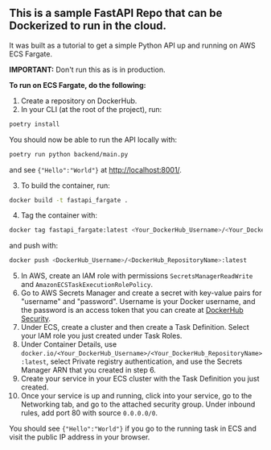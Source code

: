 

## This is a sample FastAPI Repo that can be Dockerized to run in the cloud.

It was built as a tutorial to get a simple Python API up and running on AWS ECS Fargate.

**IMPORTANT:** Don't run this as is in production.

**To run on ECS Fargate, do the following:**

1. Create a repository on DockerHub.
2. In your CLI (at the root of the project), run:
```sh
poetry install
```
   You should now be able to run the API locally with:
```sh
poetry run python backend/main.py
```
   and see `{"Hello":"World"}` at [http://localhost:8001/](http://localhost:8001/).

3. To build the container, run:

```sh
docker build -t fastapi_fargate .
```

4. Tag the container with:

```sh
docker tag fastapi_fargate:latest <Your_DockerHub_Username>/<Your_DockerHub_RepositoryName>:latest
```

   and push with:

```sh
docker push <DockerHub_Username>/<DockerHub_RepositoryName>:latest
```

5. In AWS, create an IAM role with permissions `SecretsManagerReadWrite` and `AmazonECSTaskExecutionRolePolicy`.
6. Go to AWS Secrets Manager and create a secret with key-value pairs for "username" and "password". Username is your Docker username, and the password is an access token that you can create at [DockerHub Security](https://hub.docker.com/settings/security).
7. Under ECS, create a cluster and then create a Task Definition. Select your IAM role you just created under Task Roles.
8. Under Container Details, use `docker.io/<Your_DockerHub_Username>/<Your_DockerHub_RepositoryName>:latest`, select Private registry authentication, and use the Secrets Manager ARN that you created in step 6.
9. Create your service in your ECS cluster with the Task Definition you just created.
10. Once your service is up and running, click into your service, go to the Networking tab, and go to the attached security group. Under inbound rules, add port 80 with source `0.0.0.0/0`.

You should see `{"Hello":"World"}` if you go to the running task in ECS and visit the public IP address in your browser.
